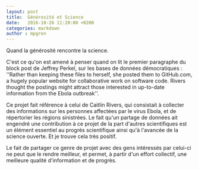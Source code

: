 ```yaml
---
layout: post
title:  Générosité et Science
date:   2016-10-26 11:20:00 +0200
categories: markdown
author : mpgren
---
```


Quand la générosité rencontre la science. 

C'est ce qu'on est amené à penser quand on lit le premier paragraphe du block post de Jeffrey Perkel, 
sur les bases de données démocratiques :
''Rather than keeping these files to herself, she posted them to GitHub.com, 
a hugely popular website for collaborative work on software code.
Rivers thought the postings might attract those interested in up-to-date information from the Ebola outbreak''.

Ce projet fait référence à celui de Caitlin Rivers, qui consistait à collecter des informations sur 
les personnes affectées par le virus Ebola,
et de répertorier les régions sinistrées.
Le fait qu'un partage de données ait engendré une contribution à ce projet de la part d'autres scientifiques 
est un élément essentiel au progrès scientifique ainsi qu'à l'avancée de la science ouverte. 
Et je trouve cela très positif.

Le fait de partager ce genre de projet avec des gens intéressés par celui-ci ne peut que le rendre meilleur, 
et permet, à partir d'un effort collectif, une meilleure qualité d'information et de progrès.

